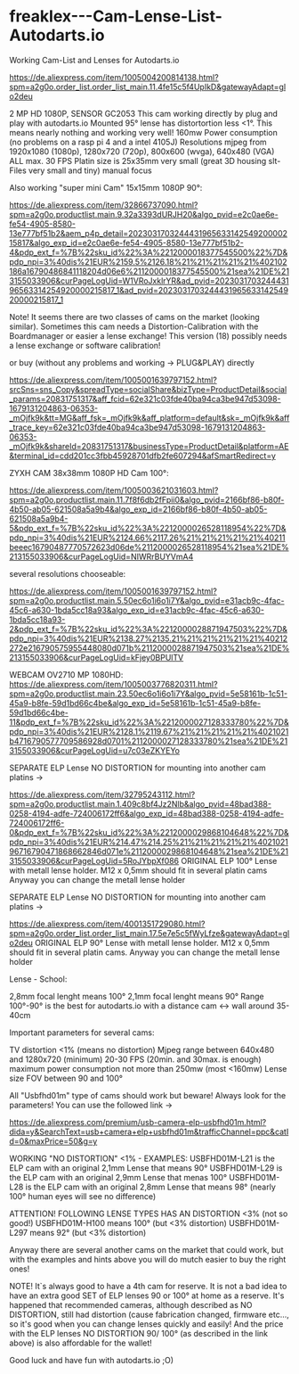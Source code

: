 # freaklex---Cam-Lense-List-Autodarts.io
Working Cam-List and Lenses for Autodarts.io

https://de.aliexpress.com/item/1005004200814138.html?spm=a2g0o.order_list.order_list_main.11.4fe15c5f4UpIkD&gatewayAdapt=glo2deu

2 MP HD 1080P, SENSOR GC2053 
This cam working directly by plug and play with autodarts.io
Mounted 95° lense has distortortion less <1°. This means nearly nothing and working very well!
160mw Power consumption (no problems on a rasp pi 4 and a intel 4105J)
Resolutions mjpeg from 1920x1080 (1080p), 1280x720 (720p), 800x600 (wvga), 640x480 (VGA)
ALL max. 30 FPS
Platin size is 25x35mm very small (great 3D housing slt-Files very small and tiny)
manual focus


Also working "super mini Cam" 15x15mm 1080P 90°:

https://de.aliexpress.com/item/32866737090.html?spm=a2g0o.productlist.main.9.32a3393dURJH20&algo_pvid=e2c0ae6e-fe54-4905-8580-13e777bf51b2&aem_p4p_detail=202303170324443196563314254920000215817&algo_exp_id=e2c0ae6e-fe54-4905-8580-13e777bf51b2-4&pdp_ext_f=%7B%22sku_id%22%3A%2212000018377545500%22%7D&pdp_npi=3%40dis%21EUR%2159.5%2126.18%21%21%21%21%21%402102186a16790486841118204d06e6%2112000018377545500%21sea%21DE%213155033906&curPageLogUid=W1VRoJxklrYR&ad_pvid=202303170324443196563314254920000215817_1&ad_pvid=202303170324443196563314254920000215817_1

Note! It seems there are two classes of cams on the market (looking similar). Sometimes this cam needs a Distortion-Calibration with the Boardmanager or easier a lense exchange! This version (18) possibly needs a lense exchange or software calibration!

or buy (without any problems and working -> PLUG&PLAY) directly

https://de.aliexpress.com/item/1005001639797152.html?srcSns=sns_Copy&spreadType=socialShare&bizType=ProductDetail&social_params=20831751317&aff_fcid=62e321c03fde40ba94ca3be947d53098-1679131204863-06353-_mOjfk9k&tt=MG&aff_fsk=_mOjfk9k&aff_platform=default&sk=_mOjfk9k&aff_trace_key=62e321c03fde40ba94ca3be947d53098-1679131204863-06353-_mOjfk9k&shareId=20831751317&businessType=ProductDetail&platform=AE&terminal_id=cdd201cc3fbb45928701dfb2fe607294&afSmartRedirect=y


ZYXH CAM 38x38mm 1080P HD Cam 100°:

https://de.aliexpress.com/item/1005003621031603.html?spm=a2g0o.productlist.main.11.7f8f6db2fFpii0&algo_pvid=2166bf86-b80f-4b50-ab05-621508a5a9b4&algo_exp_id=2166bf86-b80f-4b50-ab05-621508a5a9b4-5&pdp_ext_f=%7B%22sku_id%22%3A%2212000026528118954%22%7D&pdp_npi=3%40dis%21EUR%2124.66%2117.26%21%21%21%21%21%40211beeec16790487770572623d06de%2112000026528118954%21sea%21DE%213155033906&curPageLogUid=NIWRrBUYVmA4

several resolutions chooseable:

https://de.aliexpress.com/item/1005001639797152.html?spm=a2g0o.productlist.main.5.50ec6o1i6o1i7Y&algo_pvid=e31acb9c-4fac-45c6-a630-1bda5cc18a93&algo_exp_id=e31acb9c-4fac-45c6-a630-1bda5cc18a93-2&pdp_ext_f=%7B%22sku_id%22%3A%2212000028871947503%22%7D&pdp_npi=3%40dis%21EUR%2138.27%2135.21%21%21%21%21%21%40212272e216790575955448080d071b%2112000028871947503%21sea%21DE%213155033906&curPageLogUid=kFjey0BPUlTV

WEBCAM OV2710 MP 1080HD:
https://de.aliexpress.com/item/1005003776820311.html?spm=a2g0o.productlist.main.23.50ec6o1i6o1i7Y&algo_pvid=5e58161b-1c51-45a9-b8fe-59d1bd66c4be&algo_exp_id=5e58161b-1c51-45a9-b8fe-59d1bd66c4be-11&pdp_ext_f=%7B%22sku_id%22%3A%2212000027128333780%22%7D&pdp_npi=3%40dis%21EUR%2128.1%2119.67%21%21%21%21%21%4021021b4716790577709586928d0701%2112000027128333780%21sea%21DE%213155033906&curPageLogUid=u7c03eZKYEYo

SEPARATE ELP Lense NO DISTORTION for mounting into another cam platins -> 

https://de.aliexpress.com/item/32795243112.html?spm=a2g0o.productlist.main.1.409c8bf4Jz2Nlb&algo_pvid=48bad388-0258-4194-adfe-724006172ff6&algo_exp_id=48bad388-0258-4194-adfe-724006172ff6-0&pdp_ext_f=%7B%22sku_id%22%3A%2212000029868104648%22%7D&pdp_npi=3%40dis%21EUR%214.47%214.25%21%21%21%21%21%402102196716790471868662846d071e%2112000029868104648%21sea%21DE%213155033906&curPageLogUid=5RoJYbpXf086
ORIGINAL ELP 100° Lense with metall lense holder. M12 x 0,5mm should fit in several platin cams Anyway you can change the metall lense holder

SEPARATE ELP Lense NO DISTORTION for mounting into another cam platins -> 

https://de.aliexpress.com/item/4001351729080.html?spm=a2g0o.order_list.order_list_main.17.5e7e5c5fWyLfze&gatewayAdapt=glo2deu
ORIGINAL ELP 90° Lense with metall lense holder. M12 x 0,5mm should fit in several platin cams. Anyway you can change the metall lense holder

Lense - School:

2,8mm focal lenght means 100°
2,1mm focal lenght means 90°
Range 100°-90° is the best for autodarts.io with a distance cam <-> wall around 35-40cm

Important parameters for several cams:

TV distortion <1% (means no distortion)
Mjpeg range between 640x480 and 1280x720 (minimum) 
20-30 FPS (20min. and 30max. is enough)
maximum power consumption not more than 250mw (most <160mw)
Lense size FOV between 90 and 100°

All "Usbfhd01m" type of cams should work but beware! Always look for the parameters!
You can use the followed link -> 

https://de.aliexpress.com/premium/usb-camera-elp-usbfhd01m.html?dida=y&SearchText=usb+camera+elp+usbfhd01m&trafficChannel=ppc&catId=0&maxPrice=50&g=y

WORKING "NO DISTORTION" <1% - EXAMPLES:
USBFHD01M-L21 is the ELP cam with an original 2,1mm Lense that means 90°
USBFHD01M-L29 is the ELP cam with an original 2,9mm Lense that menas 100°
USBFHD01M-L28 is the ELP cam with an original 2,8mm Lense that means 98° (nearly 100° human eyes will see no difference)

ATTENTION!
FOLLOWING LENSE TYPES HAS AN DISTORTION <3% (not so good!)
USBFHD01M-H100 means 100° (but <3% distortion)
USBFHD01M-L297 means 92° (but <3% distortion)

Anyway there are several another cams on the market that could work, but with the examples and hints above you will do mutch easier to buy the right ones! 

NOTE! It`s always good to have a 4th cam for reserve. It is not a bad idea to have an extra good SET of ELP lenses 90 or 100° at home as a reserve. It's happened that recommended cameras, although described as NO DISTORTION, still had distortion (cause fabrication changed, firmware etc..., so it's good when you can change lenses quickly and easily! And the price with the ELP lenses NO DISTORTION 90/ 100° (as described in the link above) is also affordable for the wallet!

Good luck and have fun with autodarts.io
;O)
